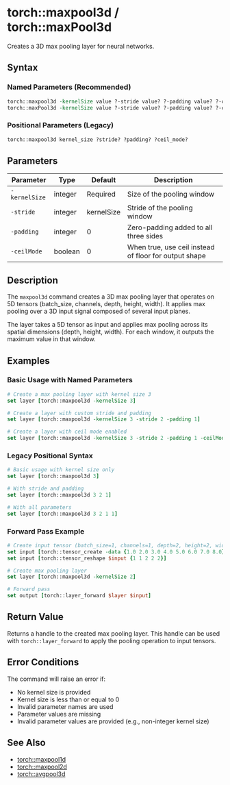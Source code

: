 # torch::maxpool3d / torch::maxPool3d

Creates a 3D max pooling layer for neural networks.

## Syntax

### Named Parameters (Recommended)
```tcl
torch::maxpool3d -kernelSize value ?-stride value? ?-padding value? ?-ceilMode value?
torch::maxPool3d -kernelSize value ?-stride value? ?-padding value? ?-ceilMode value?
```

### Positional Parameters (Legacy)
```tcl
torch::maxpool3d kernel_size ?stride? ?padding? ?ceil_mode?
```

## Parameters

| Parameter | Type | Default | Description |
|-----------|------|---------|-------------|
| `-kernelSize` | integer | Required | Size of the pooling window |
| `-stride` | integer | kernelSize | Stride of the pooling window |
| `-padding` | integer | 0 | Zero-padding added to all three sides |
| `-ceilMode` | boolean | 0 | When true, use ceil instead of floor for output shape |

## Description

The `maxpool3d` command creates a 3D max pooling layer that operates on 5D tensors (batch_size, channels, depth, height, width). It applies max pooling over a 3D input signal composed of several input planes.

The layer takes a 5D tensor as input and applies max pooling across its spatial dimensions (depth, height, width). For each window, it outputs the maximum value in that window.

## Examples

### Basic Usage with Named Parameters
```tcl
# Create a max pooling layer with kernel size 3
set layer [torch::maxpool3d -kernelSize 3]

# Create a layer with custom stride and padding
set layer [torch::maxpool3d -kernelSize 3 -stride 2 -padding 1]

# Create a layer with ceil mode enabled
set layer [torch::maxpool3d -kernelSize 3 -stride 2 -padding 1 -ceilMode 1]
```

### Legacy Positional Syntax
```tcl
# Basic usage with kernel size only
set layer [torch::maxpool3d 3]

# With stride and padding
set layer [torch::maxpool3d 3 2 1]

# With all parameters
set layer [torch::maxpool3d 3 2 1 1]
```

### Forward Pass Example
```tcl
# Create input tensor (batch_size=1, channels=1, depth=2, height=2, width=2)
set input [torch::tensor_create -data {1.0 2.0 3.0 4.0 5.0 6.0 7.0 8.0} -dtype float32]
set input [torch::tensor_reshape $input {1 1 2 2 2}]

# Create max pooling layer
set layer [torch::maxpool3d -kernelSize 2]

# Forward pass
set output [torch::layer_forward $layer $input]
```

## Return Value

Returns a handle to the created max pooling layer. This handle can be used with `torch::layer_forward` to apply the pooling operation to input tensors.

## Error Conditions

The command will raise an error if:
- No kernel size is provided
- Kernel size is less than or equal to 0
- Invalid parameter names are used
- Parameter values are missing
- Invalid parameter values are provided (e.g., non-integer kernel size)

## See Also

* [torch::maxpool1d](maxpool1d.md)
* [torch::maxpool2d](maxpool2d.md)
* [torch::avgpool3d](avgpool3d.md)